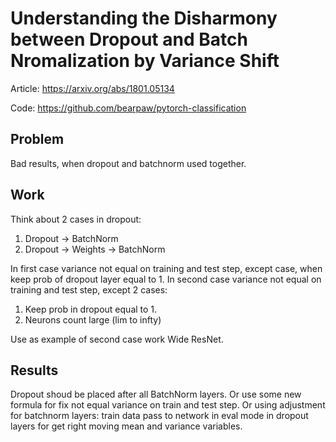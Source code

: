 # Understanding the Disharmony between Dropout and Batch Nromalization by Variance Shift

Article: https://arxiv.org/abs/1801.05134

Code: https://github.com/bearpaw/pytorch-classification

## Problem

Bad results, when dropout and batchnorm used together.

## Work

Think about 2 cases in dropout:

1. Dropout -> BatchNorm
2. Dropout -> Weights -> BatchNorm

In first case variance not equal on training and test step, except case, when keep prob of dropout layer equal to 1.
In second case variance not equal on training and test step, except 2 cases:

1. Keep prob in dropout equal to 1.
2. Neurons count large (lim to infty)

Use as example of second case work Wide ResNet.

## Results

Dropout shoud be placed after all BatchNorm layers.
Or use some new formula for fix not equal variance on train and test step.
Or using adjustment for batchnorm layers: train data pass to network in eval mode in dropout layers for get right moving mean and variance variables.

